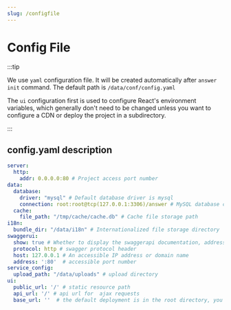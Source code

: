 ```yaml
---
slug: /configfile
---
```


# Config File

:::tip

We use `yaml` configuration file. It will be created automatically after `answer init` command. The default path is `/data/conf/config.yaml`

The `ui` configuration first is used to configure React's environment variables, which generally don't need to be changed unless you want to configure a CDN or deploy the project in a subdirectory.

:::

## config.yaml description

```yaml title="/data/conf/config.yaml"
server:
  http:
    addr: 0.0.0.0:80 # Project access port number
data:
  database:
    driver: "mysql" # Default database driver is mysql
    connection: root:root@tcp(127.0.0.1:3306)/answer # MySQL database connection address
  cache:
    file_path: "/tmp/cache/cache.db" # Cache file storage path
i18n:
  bundle_dir: "/data/i18n" # Internationalized file storage directory
swaggerui:
  show: true # Whether to display the swaggerapi documentation, address /swagger/index.html
  protocol: http # swagger protocol header
  host: 127.0.0.1 # An accessible IP address or domain name
  address: ':80'  # accessible port number
service_config:
  upload_path: "/data/uploads" # upload directory
ui:
  public_url: '/' # static resource path
  api_url: '/' # api url for  ajax requests
  base_url: ''  # the default deployment is in the root directory, you need to change this value when deploying in a subdirectory
```
